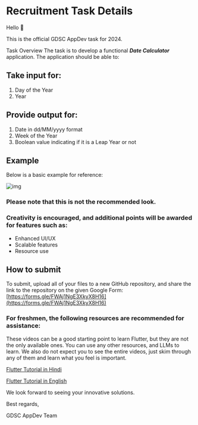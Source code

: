 # Recruitment Task Details

Hello 👋

This is the official GDSC AppDev task for 2024.

Task Overview
The task is to develop a functional **_Date Calculator_** application. The application should be able to:


## Take input for:

1. Day of the Year
2. Year


## Provide output for:

1. Date in dd/MM/yyyy format
2. Week of the Year
3. Boolean value indicating if it is a Leap Year or not


## Example
Below is a basic example for reference:

![img](https://github.com/user-attachments/assets/62fee4c2-e29a-47aa-904d-c85009040caf)


### Please note that this is not the recommended look.
### Creativity is encouraged, and additional points will be awarded for features such as:

- Enhanced UI/UX
- Scalable features
- Resource use

## How to submit
To submit, upload all of your files to a new GitHub repository, and share the link to the repository on the given Google Form:
[https://forms.gle/FWAj1NgE3XkyX8H16](https://forms.gle/FWAj1NgE3XkyX8H16)

### For freshmen, the following resources are recommended for assistance:
These videos can be a good starting point to learn Flutter, but they are not the only available ones. You can use any other resources, and LLMs to learn. We also do not expect you to see the entire videos, just skim through any of them and learn what you feel is important.

[Flutter Tutorial in Hindi](https://www.youtube.com/watch?v=jYoALeP3eH8)

[Flutter Tutorial in English](https://www.youtube.com/watch?v=CD1Y2DmL5JM)


We look forward to seeing your innovative solutions.

Best regards,

GDSC AppDev Team


